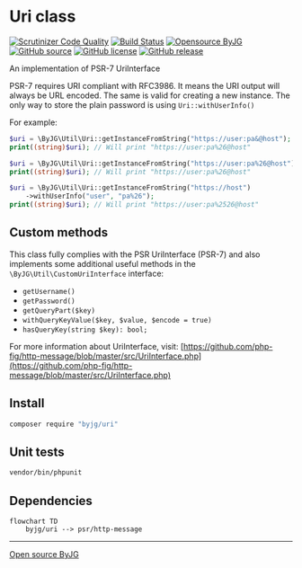 # Uri class

[![Scrutinizer Code Quality](https://scrutinizer-ci.com/g/byjg/uri/badges/quality-score.png?b=master)](https://scrutinizer-ci.com/g/byjg/uri/?branch=master)
[![Build Status](https://github.com/byjg/uri/actions/workflows/phpunit.yml/badge.svg?branch=master)](https://github.com/byjg/uri/actions/workflows/phpunit.yml)
[![Opensource ByJG](https://img.shields.io/badge/opensource-byjg-success.svg)](https://opensource.byjg.com)
[![GitHub source](https://img.shields.io/badge/Github-source-informational?logo=github)](https://github.com/byjg/uri/)
[![GitHub license](https://img.shields.io/github/license/byjg/uri.svg)](https://opensource.byjg.com/opensource/licensing.html)
[![GitHub release](https://img.shields.io/github/release/byjg/uri.svg)](https://github.com/byjg/uri/releases/)

An implementation of PSR-7 UriInterface

PSR-7 requires URI compliant with RFC3986. It means the URI output will always be URL encoded. The same is valid for creating a new instance.
The only way to store the plain password is using `Uri::withUserInfo()`

For example:

```php
$uri = \ByJG\Util\Uri::getInstanceFromString("https://user:pa&@host");
print((string)$uri); // Will print "https://user:pa%26@host"

$uri = \ByJG\Util\Uri::getInstanceFromString("https://user:pa%26@host");
print((string)$uri); // Will print "https://user:pa%26@host"

$uri = \ByJG\Util\Uri::getInstanceFromString("https://host")
    ->withUserInfo("user", "pa%26");
print((string)$uri); // Will print "https://user:pa%2526@host"
```

## Custom methods

This class fully complies with the PSR UriInterface (PSR-7) and also implements some additional useful methods in the `\ByJG\Util\CustomUriInterface` interface:

- `getUsername()` 
- `getPassword()` 
- `getQueryPart($key)`
- `withQueryKeyValue($key, $value, $encode = true)`
- `hasQueryKey(string $key): bool;`

For more information about UriInterface, visit:
[https://github.com/php-fig/http-message/blob/master/src/UriInterface.php](https://github.com/php-fig/http-message/blob/master/src/UriInterface.php)

## Install

```bash
composer require "byjg/uri"
```

## Unit tests

```bash
vendor/bin/phpunit
```

## Dependencies

```mermaid
flowchart TD
    byjg/uri --> psr/http-message
```

----
[Open source ByJG](https://opensource.byjg.com)
